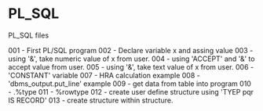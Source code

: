# PL_SQL
PL_SQL files

001 - First PL/SQL program
002 - Declare variable x and assing value
003 - using '&', take numeric value of x from user.
004 - using 'ACCEPT' and '&' to accept value from user.
005 - using '&', take text value of x from user.
006 - 'CONSTANT' variable
007 - HRA calculation example
008 - 'dbms_output.put_line' example
009 - get data from table into program
010 - <tableName>.<columnName>%type
011 - <tableName>%rowtype
012 - create user define structure using 'TYEP pqr IS RECORD'
013 - create structure within structure.  
  
